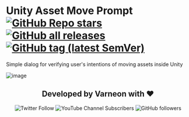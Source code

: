 <div>

# Unity Asset Move Prompt [![GitHub Repo stars](https://img.shields.io/github/stars/Varneon/Unity-Asset-Move-Prompt?style=flat&label=Stars)](https://github.com/Varneon/Unity-Asset-Move-Prompt/stargazers) [![GitHub all releases](https://img.shields.io/github/downloads/Varneon/Unity-Asset-Move-Prompt/total?color=blue&label=Downloads&style=flat)](https://github.com/Varneon/Unity-Asset-Move-Prompt/releases) [![GitHub tag (latest SemVer)](https://img.shields.io/github/v/tag/Varneon/Unity-Asset-Move-Prompt?color=blue&label=Release&sort=semver&style=flat)](https://github.com/Varneon/Unity-Asset-Move-Prompt/releases/latest)

</div>

Simple dialog for verifying user's intentions of moving assets inside Unity

![image](https://user-images.githubusercontent.com/26690821/193105152-6c8d654e-811e-459e-95f5-94b5f124a6c9.png)

<div align="center">

## Developed by Varneon with :hearts:

![Twitter Follow](https://img.shields.io/twitter/follow/Varneon?color=%231c9cea&label=%40Varneon&logo=Twitter&style=for-the-badge)
![YouTube Channel Subscribers](https://img.shields.io/youtube/channel/subscribers/UCKTxeXy7gyaxr-YA9qGWOYg?color=%23FF0000&label=Varneon&logo=YouTube&style=for-the-badge)
![GitHub followers](https://img.shields.io/github/followers/Varneon?color=%23303030&label=Varneon&logo=GitHub&style=for-the-badge)

</div>
